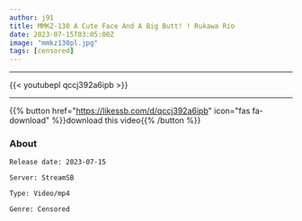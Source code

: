 ```yaml
---
author: j91
title: MMKZ-130 A Cute Face And A Big Butt! ! Rukawa Rio
date: 2023-07-15T03:05:00Z
image: "mmkz130pl.jpg"
tags: [censored]
---
```

___

{{< youtubepl qccj392a6ipb >}}
___

{{% button href="https://likessb.com/d/qccj392a6ipb" icon="fas fa-download" %}}download this video{{% /button %}}
### About

`Release date: 2023-07-15`

`Server: StreamSB`

`Type: Video/mp4`

`Genre:	Censored`